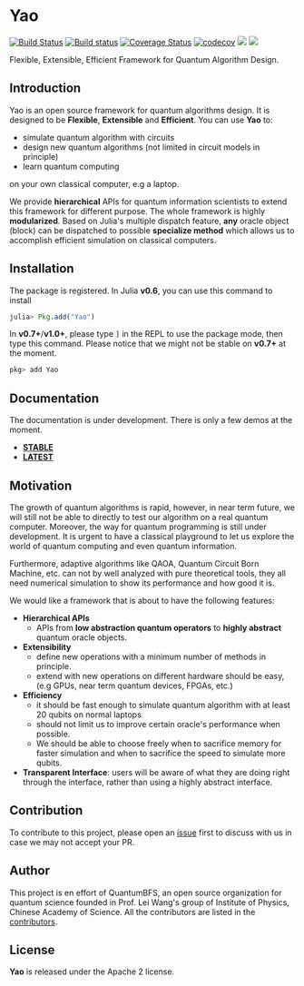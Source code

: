 # Yao

[![Build Status](https://travis-ci.org/QuantumBFS/Yao.jl.svg?branch=master)](https://travis-ci.org/QuantumBFS/Yao.jl)
[![Build status](https://ci.appveyor.com/api/projects/status/kjagpnqoetugmuxt?svg=true)](https://ci.appveyor.com/project/Roger-luo/yao-jl)
[![Coverage Status](https://coveralls.io/repos/github/QuantumBFS/Yao.jl/badge.svg?branch=master)](https://coveralls.io/github/QuantumBFS/Yao.jl?branch=master)
[![codecov](https://codecov.io/gh/QuantumBFS/Yao.jl/branch/master/graph/badge.svg)](https://codecov.io/gh/QuantumBFS/Yao.jl)
[![](https://img.shields.io/badge/docs-stable-blue.svg)](https://QuantumBFS.github.io/Yao.jl/stable)
[![](https://img.shields.io/badge/docs-latest-blue.svg)](https://QuantumBFS.github.io/Yao.jl/latest)

Flexible, Extensible, Efficient Framework for Quantum Algorithm Design.

## Introduction

Yao is an open source framework for quantum algorithms design. It is designed to be **Flexible**, **Extensible** and **Efficient**. You can use **Yao** to:

- simulate quantum algorithm with circuits
- design new quantum algorithms (not limited in circuit models in principle)
- learn quantum computing

on your own classical computer, e.g a laptop.

We provide **hierarchical** APIs for quantum information
scientists to extend this framework for different purpose. The whole framework is highly **modularized**. Based on Julia's multiple dispatch feature, **any** oracle object (block) can be dispatched to possible **specialize method** which allows us to accomplish efficient simulation on classical computers.


## Installation

The package is registered. In Julia **v0.6**, you can use this command to install

```julia
julia> Pkg.add("Yao")
```

In **v0.7+**/**v1.0+**, please type `]` in the REPL to use the package mode, then type this command. Please notice that we might not be stable on **v0.7+** at the moment.

```julia
pkg> add Yao
```

## Documentation

The documentation is under development. There is only a few demos at the moment.

- [**STABLE**](https://quantumbfs.github.io/Yao.jl/stable)
- [**LATEST**](https://quantumbfs.github.io/Yao.jl/latest)


## Motivation

The growth of quantum algorithms is rapid, however, in near term future, we will still not be able to directly to test our algorithm on a real quantum computer. Moreover, the way for quantum programming is still under development. It is urgent to have a classical playground to let us explore the world of quantum computing and even quantum information.

Furthermore, adaptive algorithms like QAOA, Quantum Circuit Born Machine, etc. can not by well analyzed with pure theoretical tools, they all need numerical simulation to show its performance and how good it is.

We would like a framework that is about to have the following features:

- **Hierarchical APIs**
  - APIs from **low abstraction quantum operators** to **highly abstract** quantum oracle objects.
- **Extensibility**
  - define new operations with a minimum number of methods in principle.
  - extend with new operations on different hardware should be easy, (e.g GPUs, near term quantum devices, FPGAs, etc.)
- **Efficiency**
  - it should be fast enough to simulate quantum algorithm with at least 20 qubits on normal laptops
  - should not limit us to improve certain oracle's performance when possible.
  - We should be able to choose freely when to sacrifice memory for faster simulation and when to sacrifice the speed to simulate more qubits.
- **Transparent Interface**: users will be aware of what they are doing right through the interface, rather than using a highly abstract interface.


## Contribution

To contribute to this project, please open an [issue](https://github.com/QuantumBFS/Yao.jl/issues) first to discuss with us in case we may not accept your PR.

## Author

This project is en effort of QuantumBFS, an open source organization for quantum science founded in Prof. Lei Wang's group of Institute of Physics, Chinese Academy of Science. All the contributors are listed in the [contributors](https://github.com/QuantumBFS/Yao.jl/graphs/contributors).

## License

**Yao** is released under the Apache 2 license.

